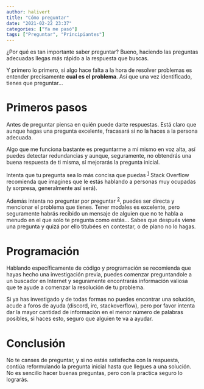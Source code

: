 ```yaml
---
author: halivert
title: "Cómo preguntar"
date: "2021-02-22 23:37"
categories: ["Ya me pasó"]
tags: ["Preguntar", "Principiantes"]
---
```


¿Por qué es tan importante saber preguntar? Bueno, haciendo las preguntas
adecuadas llegas más rápido a la respuesta que buscas.

Y primero lo primero, si algo hace falta a la hora de resolver problemas es
entender precisamente **cual es el problema**. Así que una vez identificado,
tienes que preguntar...

<!-- Seguir leyendo -->

# Primeros pasos

Antes de preguntar piensa en quién puede darte respuestas. Está claro que
aunque hagas una pregunta excelente, fracasará si no la haces a la persona
adecuada.

Algo que me funciona bastante es preguntarme a mí mismo en voz alta, así puedes
detectar redundancias y aunque, seguramente, no obtendrás una buena respuesta de
ti misma, sí mejorarás la pregunta inicial.

Intenta que tu pregunta sea lo más concisa que puedas <sup
class="ref">[1][]</sup> Stack Overflow recomienda que imagines que le estás
hablando a personas muy ocupadas (y sorpresa, generalmente así será).

Además intenta no preguntar por preguntar <sup class="ref">[2][]</sup>, puedes
ser directa y mencionar el problema que tienes. Tener modales es excelente, pero
seguramente habrás recibido un mensaje de alguien que no te habla a menudo en el
que solo te pregunta como estás... Sabes que después viene una pregunta y quizá
por ello titubées en contestar, o de plano no lo hagas.

# Programación

Hablando específicamente de código y programación se recomienda que hayas hecho
una investigación previa, puedes comenzar preguntandole a un buscador en
Internet y seguramente encontrarás información valiosa que te ayude a comenzar
la resolución de tu problema.

Si ya has investigado y de todas formas no puedes encontrar una solución, acude
a foros de ayuda (discord, irc, stackoverflow), pero por favor intenta dar la
mayor cantidad de información en el menor número de palabras posibles, si haces
esto, seguro que alguien te va a ayudar.

# Conclusión

No te canses de preguntar, y si no estás satisfecha con la respuesta, contiúa
reformulando la pregunta inicial hasta que llegues a una solución. No es
sencillo hacer buenas preguntas, pero con la practica seguro lo lograrás.

[1]: https://stackoverflow.com/help/how-to-ask
[2]: https://dontasktoask.com/

